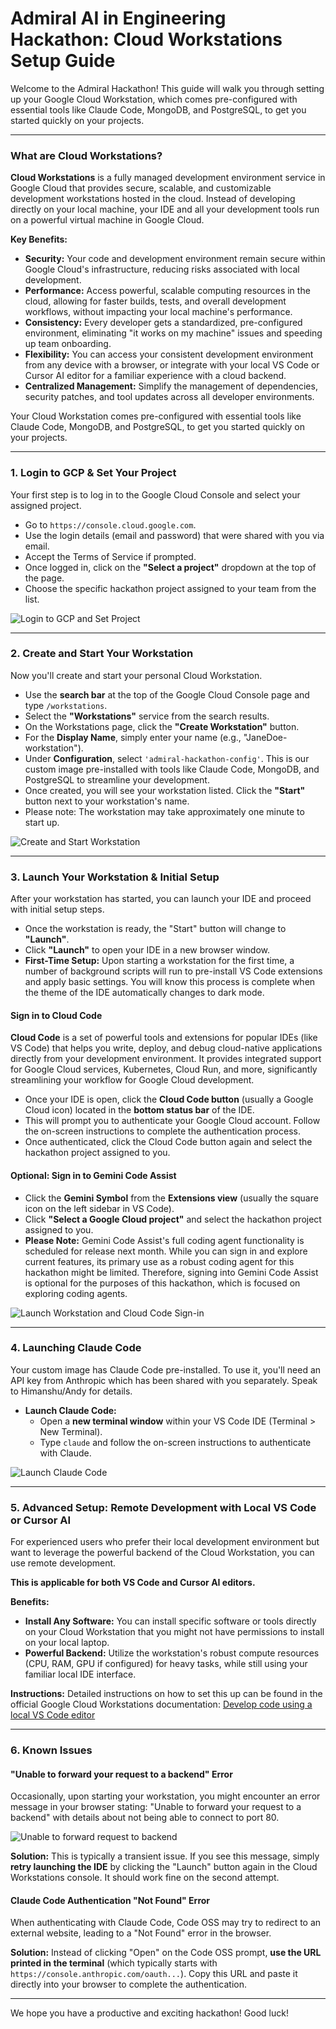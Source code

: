 # Admiral AI in Engineering Hackathon: Cloud Workstations Setup Guide

Welcome to the Admiral Hackathon! This guide will walk you through setting up your Google Cloud Workstation, which comes pre-configured with essential tools like Claude Code, MongoDB, and PostgreSQL, to get you started quickly on your projects.

---

### What are Cloud Workstations?

**Cloud Workstations** is a fully managed development environment service in Google Cloud that provides secure, scalable, and customizable development workstations hosted in the cloud. Instead of developing directly on your local machine, your IDE and all your development tools run on a powerful virtual machine in Google Cloud.

**Key Benefits:**
* **Security:** Your code and development environment remain secure within Google Cloud's infrastructure, reducing risks associated with local development.
* **Performance:** Access powerful, scalable computing resources in the cloud, allowing for faster builds, tests, and overall development workflows, without impacting your local machine's performance.
* **Consistency:** Every developer gets a standardized, pre-configured environment, eliminating "it works on my machine" issues and speeding up team onboarding.
* **Flexibility:** You can access your consistent development environment from any device with a browser, or integrate with your local VS Code or Cursor AI editor for a familiar experience with a cloud backend.
* **Centralized Management:** Simplify the management of dependencies, security patches, and tool updates across all developer environments.

Your Cloud Workstation comes pre-configured with essential tools like Claude Code, MongoDB, and PostgreSQL, to get you started quickly on your projects.

---

### 1. Login to GCP & Set Your Project

Your first step is to log in to the Google Cloud Console and select your assigned project.

* Go to `https://console.cloud.google.com`.
* Use the login details (email and password) that were shared with you via email.
* Accept the Terms of Service if prompted.
* Once logged in, click on the **"Select a project"** dropdown at the top of the page.
* Choose the specific hackathon project assigned to your team from the list.

<img src="assets/01-login-and-set-project.gif" alt="Login to GCP and Set Project">

---

### 2. Create and Start Your Workstation

Now you'll create and start your personal Cloud Workstation.

* Use the **search bar** at the top of the Google Cloud Console page and type `/workstations`.
* Select the **"Workstations"** service from the search results.
* On the Workstations page, click the **"Create Workstation"** button.
* For the **Display Name**, simply enter your name (e.g., "JaneDoe-workstation").
* Under **Configuration**, select `'admiral-hackathon-config'`. This is our custom image pre-installed with tools like Claude Code, MongoDB, and PostgreSQL to streamline your development.
* Once created, you will see your workstation listed. Click the **"Start"** button next to your workstation's name.
* Please note: The workstation may take approximately one minute to start up.

<img src="assets/02-start-workstation.gif" alt="Create and Start Workstation">

---

### 3. Launch Your Workstation & Initial Setup

After your workstation has started, you can launch your IDE and proceed with initial setup steps.

* Once the workstation is ready, the "Start" button will change to **"Launch"**.
* Click **"Launch"** to open your IDE in a new browser window.
* **First-Time Setup:** Upon starting a workstation for the first time, a number of background scripts will run to pre-install VS Code extensions and apply basic settings. You will know this process is complete when the theme of the IDE automatically changes to dark mode.

#### Sign in to Cloud Code

**Cloud Code** is a set of powerful tools and extensions for popular IDEs (like VS Code) that helps you write, deploy, and debug cloud-native applications directly from your development environment. It provides integrated support for Google Cloud services, Kubernetes, Cloud Run, and more, significantly streamlining your workflow for Google Cloud development.

* Once your IDE is open, click the **Cloud Code button** (usually a Google Cloud icon) located in the **bottom status bar** of the IDE.
* This will prompt you to authenticate your Google Cloud account. Follow the on-screen instructions to complete the authentication process.
* Once authenticated, click the Cloud Code button again and select the hackathon project assigned to you.

#### Optional: Sign in to Gemini Code Assist

* Click the **Gemini Symbol** from the **Extensions view** (usually the square icon on the left sidebar in VS Code).
* Click **"Select a Google Cloud project"** and select the hackathon project assigned to you.
* **Please Note:** Gemini Code Assist's full coding agent functionality is scheduled for release next month. While you can sign in and explore current features, its primary use as a robust coding agent for this hackathon might be limited. Therefore, signing into Gemini Code Assist is optional for the purposes of this hackathon, which is focused on exploring coding agents.

<img src="assets/03-launch-workstation-cloud-code-sign-in.gif" alt="Launch Workstation and Cloud Code Sign-in">

---

### 4. Launching Claude Code

Your custom image has Claude Code pre-installed. To use it, you'll need an API key from Anthropic which has been shared with you separately. Speak to Himanshu/Andy for details.

* **Launch Claude Code:**
    * Open a **new terminal window** within your VS Code IDE (Terminal > New Terminal).
    * Type `claude` and follow the on-screen instructions to authenticate with Claude.

<img src="assets/04-launch-claude.gif" alt="Launch Claude Code">

---

### 5. Advanced Setup: Remote Development with Local VS Code or Cursor AI

For experienced users who prefer their local development environment but want to leverage the powerful backend of the Cloud Workstation, you can use remote development.

**This is applicable for both VS Code and Cursor AI editors.**

**Benefits:**
* **Install Any Software:** You can install specific software or tools directly on your Cloud Workstation that you might not have permissions to install on your local laptop.
* **Powerful Backend:** Utilize the workstation's robust compute resources (CPU, RAM, GPU if configured) for heavy tasks, while still using your familiar local IDE interface.

**Instructions:**
Detailed instructions on how to set this up can be found in the official Google Cloud Workstations documentation:
[Develop code using a local VS Code editor](https://cloud.google.com/workstations/docs/develop-code-using-local-vscode-editor)

---

### 6. Known Issues

#### "Unable to forward your request to a backend" Error

Occasionally, upon starting your workstation, you might encounter an error message in your browser stating: "Unable to forward your request to a backend" with details about not being able to connect to port 80.

<img src="assets/99-unable-to-forward-request-to-backend.png" alt="Unable to forward request to backend">

**Solution:**
This is typically a transient issue. If you see this message, simply **retry launching the IDE** by clicking the "Launch" button again in the Cloud Workstations console. It should work fine on the second attempt.

#### Claude Code Authentication "Not Found" Error

When authenticating with Claude Code, Code OSS may try to redirect to an external website, leading to a "Not Found" error in the browser.

**Solution:**
Instead of clicking "Open" on the Code OSS prompt, **use the URL printed in the terminal** (which typically starts with `https://console.anthropic.com/oauth...`). Copy this URL and paste it directly into your browser to complete the authentication.

---

We hope you have a productive and exciting hackathon! Good luck!
